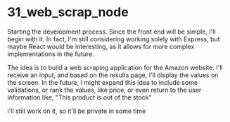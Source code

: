 # 31_web_scrap_node


Starting the development process. Since the front end will be simple, I'll begin with it. In fact, I'm still considering working solely with Express, but maybe React would be interesting, as it allows for more complex implementations in the future.

The idea is to build a web scraping application for the Amazon website. I'll receive an input, and based on the results page, I'll display the values on the screen. In the future, I might expand this idea to include some validations, or rank the values, like price, or even return to the user information like, "This product is out of the stock"

i'll still work on it, so it'll be private in some time